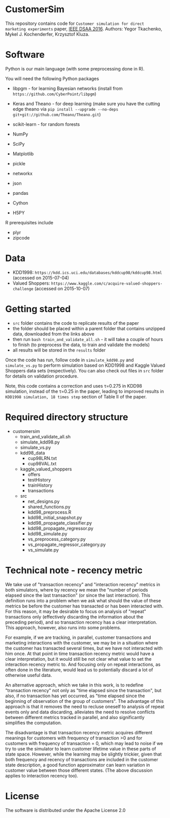 # CustomerSim

This repository contains code for `Customer simulation for direct marketing experiments` paper, [IEEE DSAA 2016](http://ieeexplore.ieee.org/document/7796934/). Authors: Yegor Tkachenko, Mykel J. Kochenderfer, Krzysztof Kluza.

# Software

Python is our main language (with some preprocessing done in R).

You will need the following Python packages

+ libpgm - for learning Bayesian networks (install from `https://github.com/CyberPoint/libpgm`)
+ Keras and Theano - for deep learning (make sure you have the cutting edge theano via `pip install --upgrade --no-deps git+git://github.com/Theano/Theano.git`)
+ scikit-learn - for random forests

+ NumPy
+ SciPy
+ Matplotlib
+ pickle
+ networkx
+ json
+ pandas
+ Cython
+ H5PY

R prerequisites include

+ plyr
+ zipcode

# Data

+ KDD1998: `https://kdd.ics.uci.edu/databases/kddcup98/kddcup98.html` (accessed on 2015-07-04)
+ Valued Shoppers: `https://www.kaggle.com/c/acquire-valued-shoppers-challenge` (accessed on 2015-10-07)

# Getting started

+ `src` folder contains the code to replicate results of the paper
+ the folder should be placed within a parent folder that contains unzipped data, downloaded from the links above
+ then run `bash train_and_validate_all.sh` - it will take a couple of hours to finish (to preprocess the data, to train and validate the models)
+ all results will be stored in the `results` folder

Once the code has run, follow code in `simulate_kdd98.py` and `simulate_vs.py` to perform simulation based on KDD1998 and Kaggle Valued Shoppers data sets (respectively). You can also check out files in `src` folder for details on validation procedure.

Note, this code contains a correction and uses &tau;=0.275 in KDD98 simulation, instead of the &tau;=0.25 in the paper, leading to improved results in `KDD1998 simulation, 18 times step` section of Table II of the paper.

# Required directory structure

+ customersim
	+ train_and_validate_all.sh
	+ simulate_kdd98.py
	+ simulate_vs.py
	+ kdd98_data
		+ cup98LRN.txt
		+ cup98VAL.txt
	+ kaggle_valued_shoppers
		+ offers
		+ testHistory
		+ trainHistory
		+ transactions
	+ src
		+ net_designs.py
		+ shared_functions.py
		+ kdd98_preprocess.R
		+ kdd98_initial_snapshot.py
		+ kdd98_propagate_classifier.py
		+ kdd98_propagate_regressor.py
		+ kdd98_simulate.py
		+ vs_preprocess_category.py
		+ vs_propagate_regressor_category.py
		+ vs_simulate.py

# Technical note - recency metric

We take use of "transaction recency" and "interaction recency" metrics in both simulators, where by recency we mean the "number of periods elapsed since the last transaction" (or since the last interaction). This definition runs into a problem when we ask what should the value of these metrics be before the customer has transacted or has been interacted with. For this reason, it may be desirable to focus on analysis of "repeat" transactions only (effectively discarding the information about the preceding period), and so transaction recency has a clear interpretation. This approach, however, also runs into some problems. 

For example, if we are tracking, in parallel, customer transactions and marketing interactions with the customer, we may be in a situation where the customer has transacted several times, but we have not interacted with him once. At that point in time transaction recency metric would have a clear interpretation, but it would still be not clear what value to set the interaction recency metric to. And focusing only on repeat interactions, as often done in the literature, would lead us to potentially discard a lot of otherwise useful data.

An alternative approach, which we take in this work, is to redefine "transaction recency" not only as "time elapsed since the transaction", but also, if no transaction has yet occurred, as "time elapsed since the beginning of observation of the group of customers". The advantage of this approach is that it removes the need to recluse oneself to analysis of repeat events only and data discarding, alleviates the need to resolve conflicts between different metrics tracked in parallel, and also significantly simplifies the computation. 

The disadvantage is that transaction recency metric acquires different meanings for customers with frequency of transaction >0 and for customers with frequency of transaction = 0, which may lead to noise if we try to use the simulator to learn customer lifetime value in these parts of state space. However, while the learning may be slightly trickier, given that both frequency and recency of transactions are included in the customer state description, a good function approximator can learn  variation in customer value between those different states. (The above discussion applies to interaction recency too).


# License

The software is distributed under the Apache License 2.0
